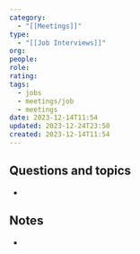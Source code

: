 ```yaml
---
category:
  - "[[Meetings]]"
type:
  - "[[Job Interviews]]"
org: 
people: 
role: 
rating: 
tags:
  - jobs
  - meetings/job
  - meetings
date: 2023-12-14T11:54
updated: 2023-12-24T23:50
created: 2023-12-14T11:54
---
```

## Questions and topics

- 

## Notes

- 

